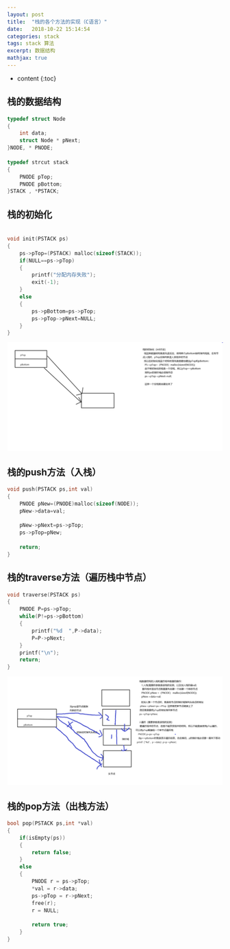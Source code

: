 ```yaml
---
layout: post
title:  "栈的各个方法的实现（C语言）"
date:   2018-10-22 15:14:54
categories: stack
tags: stack 算法
excerpt: 数据结构
mathjax: true
---
```



* content
{:toc}

## 栈的数据结构
```c
typedef struct Node
{
    int data;
    struct Node * pNext;
}NODE, * PNODE;

typedef strcut stack
{
    PNODE pTop;
    PNODE pBottom;
}STACK , *PSTACK;

```

## 栈的初始化

``` c

void init(PSTACK ps)
{
    ps->pTop=(PSTACK) malloc(sizeof(STACK));
    if(NULL==ps->pTop)
    {
        printf("分配内存失败");
        exit(-1);
    }
    else
    {
        ps->pBottom=ps->pTop;
        ps->pTop->pNext=NULL;
    }
}
```
![image](https://github.com/Lancerer/lancerer.github.io/blob/3b91f26fc90ad2919bcab866c2fa7bcfe83f9af6/img/stack/stack_init.png)

## 栈的push方法（入栈）
```c
void push(PSTACK ps,int val)
{
    PNODE pNew=(PNODE)malloc(sizeof(NODE));
    pNew->data=val;

    pNew->pNext=ps->pTop;
    ps->pTop=pNew;

    return;
}
```

## 栈的traverse方法（遍历栈中节点）
```c
void traverse(PSTACK ps)
{
    PNODE P=ps->pTop;
    while(P!=ps->pBottom)
    {
        printf("%d  ",P->data);
        P=P->pNext;
    }
    printf("\n");
    return;
}

```
![image](https://github.com/Lancerer/lancerer.github.io/blob/3b91f26fc90ad2919bcab866c2fa7bcfe83f9af6/img/stack/stack_push_traverse.png)

## 栈的pop方法（出栈方法）
```c
bool pop(PSTACK ps,int *val)
{
    if(isEmpty(ps))
    {
        return false;
    }
    else
    {
        PNODE r = ps->pTop;
		*val = r->data;
		ps->pTop = r->pNext;
		free(r);
		r = NULL;

		return true;
    }
}

```